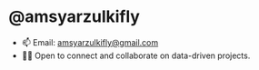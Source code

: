# @amsyarzulkifly  

- 📫 Email: amsyarzulkifly@gmail.com  
- 🤝🏻 Open to connect and collaborate on data-driven projects.  

<!---
amsyarzulkifly/amsyarzulkifly is a ✨ special ✨ repository because its `README.md` (this file) appears on your GitHub profile.
You can click the Preview link to take a look at your changes.
--->
